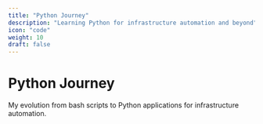 ```yaml
---
title: "Python Journey"
description: "Learning Python for infrastructure automation and beyond"
icon: "code"
weight: 10
draft: false
---
```


# Python Journey

My evolution from bash scripts to Python applications for infrastructure automation.
